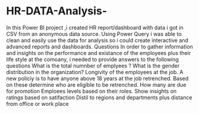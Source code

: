 # HR-DATA-Analysis-
In this Power BI project ,i created HR report/dashboard with data i got in CSV from an anonymous data source. Using Power Query i was able to clean and easily use the data for analysis so i could create interactive and advanced reports and dashboards.
Questions
In order to gather information and insights on the performance and existance of the employees plus their life style at the comoany, i needed to provide answers to the following questions
What is the total numnber of emplyees ?
What is the gender distribution in the organization? 
Longivity of the employees at the job. A new policiy is to have anyone above 18 years at the job retrenched. Based on these determine who are eligible to be retrenched.
How many are due for promotion
Emploees levels based on their roles.
Show insights on ratings based on satifaction
Distil to regions and departments plus distance from office or work place 
